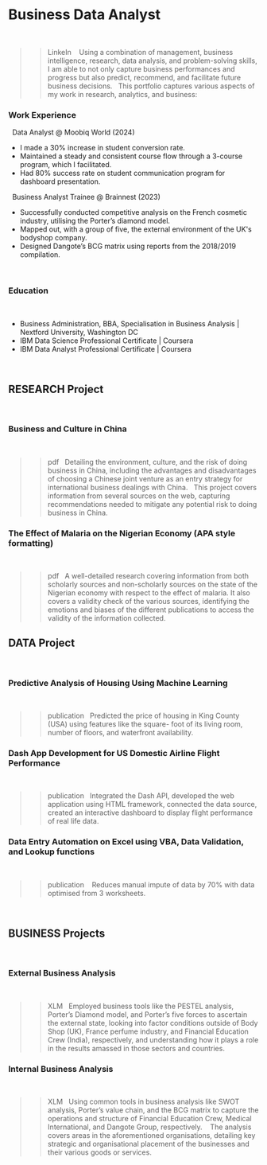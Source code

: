 # Business Data Analyst
 
>> LinkeIn 
 
Using a combination of management, business intelligence, research, data analysis, and problem-solving skills, I am able to not only capture business performances and progress but also predict, recommend, and facilitate future business decisions.
 
This portfolio captures various aspects of my work in research, analytics, and business:
 
 
 
### Work Experience
 
Data Analyst @ Moobiq World (2024)
 
- I made a 30% increase in student conversion rate.
- Maintained a steady and consistent course flow through a 3-course program, which I facilitated.
- Had 80% success rate on student communication program for dashboard presentation.

 
Business Analyst Trainee @ Brainnest (2023)

- Successfully conducted competitive analysis on the French cosmetic industry, utilising the Porter’s diamond model. 
- Mapped out, with a group of five, the external environment of the UK's bodyshop company.
- Designed Dangote’s BCG matrix using reports from the 2018/2019 compilation.

 
 
### Education
 
- Business Administration, BBA, Specialisation in Business Analysis | Nextford University, Washington DC 
- IBM Data Science Professional Certificate | Coursera 
- IBM Data Analyst Professional Certificate | Coursera 

 
 
## RESEARCH Project
 
### Business and Culture in China
 
>> pdf
 
Detailing the environment, culture, and the risk of doing business in China, including the advantages and disadvantages of choosing a Chinese joint venture as an entry strategy for international business dealings with China.
 
This project covers information from several sources on the web, capturing recommendations needed to mitigate any potential risk to doing business in China.


### The Effect of Malaria on the Nigerian Economy (APA style formatting)
 
>> pdf
 
A well-detailed research covering information from both scholarly sources and non-scholarly sources on the state of the Nigerian economy with respect to the effect of malaria. It also covers a validity check of the various sources, identifying the emotions and biases of the different publications to access the validity of the information collected.
 


## DATA Project
 
### Predictive Analysis of Housing Using Machine Learning
 
>> publication
 
Predicted the price of housing in King County (USA) using features like the square- foot of its living room, number of floors, and
waterfront availability.
 
 

### Dash App Development for US Domestic Airline Flight Performance
 
>> publication
 
Integrated the Dash API, developed the web application using HTML framework, connected the data source, created an interactive dashboard to display flight performance of real life data.
 
 
 
 
### Data Entry Automation on Excel using VBA, Data Validation, and Lookup functions
 
>> publication 
 
Reduces manual impute of data by 70% with data optimised from 3 worksheets.
 


 
 
## BUSINESS Projects
 
### External Business Analysis
 
>> XLM
 
Employed business tools like the PESTEL analysis, Porter’s Diamond model, and Porter’s five forces to ascertain the external state, looking into factor conditions outside of Body Shop (UK), France perfume industry, and Financial Education Crew (India), respectively, and understanding how it plays a role in the results amassed in those sectors and countries.
 
 
 
### Internal Business Analysis
 
>> XLM
 
Using common tools in business analysis like SWOT analysis, Porter’s value chain, and the BCG matrix to capture the operations and structure of Financial Education Crew, Medical International, and Dangote Group, respectively. 
 
The analysis covers areas in the aforementioned organisations, detailing key strategic and organisational placement of the businesses and their various goods or services.
